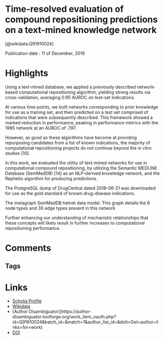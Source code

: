 
Time-resolved evaluation of compound repositioning predictions on a text-mined knowledge network
================================================================================================
  
  [@wikidata:Q91910024]  
  
Publication date : 11 of December, 2019  

# Highlights
Using a text-mined database, we applied a previously described network-based computational repositioning algorithm, yielding strong results via cross-validation, averaging 0.95 AUROC on test-set indications.

At various time points, we built networks corresponding to prior knowledge for use as a training set, and then predicted on a test set comprised of indications that were subsequently described. This framework showed a marked reduction in performance, peaking in performance metrics with the 1985 network at an AUROC of .797. 

However, as good as these algorithms have become at providing repurposing candidates from a list of known indications, the majority of computational repositioning projects do not continue beyond the in vitro studies [10].

In this work, we evaluated the utility of text-mined networks for use in computational compound repositioning, by utilizing the Semantic MEDLINE Database (SemMedDB) [14] as an NLP-derived knowledge network, and the Rephetio algorithm for producing predictions.

The PostgreSQL dump of DrugCentral dated 2018-06-21 was downloaded for use as the gold standard of known drug-disease indications.

The metagraph SemMedDB hetnet data model. This graph details the 6 node types and 30 edge types present in this network

Further enhancing our understanding of mechanistic relationships that these concepts will likely result in further increases to computational repositioning performance.



# Comments

## Tags

# Links
  
 * [Scholia Profile](https://scholia.toolforge.org/work/Q91910024)  
 * [Wikidata](https://www.wikidata.org/wiki/Q91910024)  
 * [Author Disambiguator](https://author-
disambiguator.toolforge.org/work_item_oauth.php?id=Q91910024&batch_id=&match=1&author_list_id=&doit=Get+author+links+for+work)  
 * [DOI](https://doi.org/10.1186/S12859-019-3297-0)  
